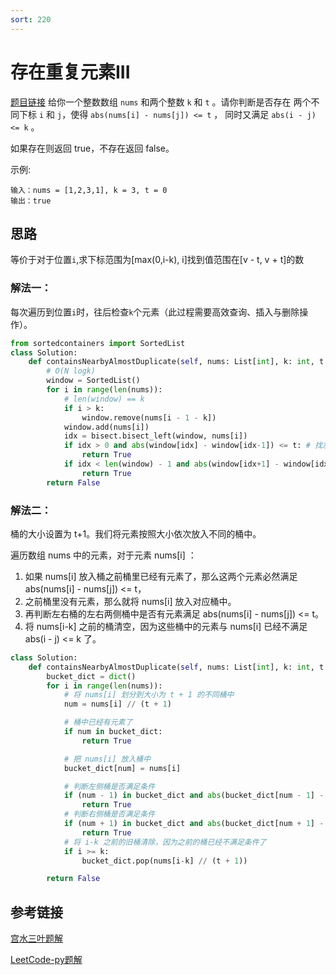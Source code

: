 ```yaml
---
sort: 220
---
```

# 存在重复元素III

[题目链接](https://leetcode-cn.com/problems/contains-duplicate-iii/)
给你一个整数数组 `nums` 和两个整数 `k` 和 `t` 。请你判断是否存在 两个不同下标 `i` 和 `j`，使得 `abs(nums[i] - nums[j]) <= t` ，
同时又满足 `abs(i - j) <= k` 。

如果存在则返回 true，不存在返回 false。

示例:
```
输入：nums = [1,2,3,1], k = 3, t = 0
输出：true
```


## 思路
等价于对于位置`i`,求下标范围为[max(0,i-k), i]找到值范围在[v - t, v + t]的数

### 解法一：
每次遍历到位置`i`时，往后检查`k`个元素（此过程需要高效查询、插入与删除操作）。
```python
from sortedcontainers import SortedList
class Solution:
    def containsNearbyAlmostDuplicate(self, nums: List[int], k: int, t: int) -> bool:
        # O(N logk)
        window = SortedList()
        for i in range(len(nums)):
            # len(window) == k
            if i > k:
                window.remove(nums[i - 1 - k])
            window.add(nums[i])
            idx = bisect.bisect_left(window, nums[i])
            if idx > 0 and abs(window[idx] - window[idx-1]) <= t: # 找左边的元素
                return True
            if idx < len(window) - 1 and abs(window[idx+1] - window[idx]) <= t: # 找右边的元素
                return True
        return False
```


### 解法二：
桶的大小设置为 t+1。我们将元素按照大小依次放入不同的桶中。

遍历数组 nums 中的元素，对于元素 nums[i] ：

1. 如果 nums[i] 放入桶之前桶里已经有元素了，那么这两个元素必然满足 abs(nums[i] - nums[j]) <= t，
2. 之前桶里没有元素，那么就将 nums[i] 放入对应桶中。
3. 再判断左右桶的左右两侧桶中是否有元素满足 abs(nums[i] - nums[j]) <= t。
4. 将 nums[i-k] 之前的桶清空，因为这些桶中的元素与 nums[i] 已经不满足 abs(i - j) <= k 了。
```python
class Solution:
    def containsNearbyAlmostDuplicate(self, nums: List[int], k: int, t: int) -> bool:
        bucket_dict = dict()
        for i in range(len(nums)):
            # 将 nums[i] 划分到大小为 t + 1 的不同桶中
            num = nums[i] // (t + 1)

            # 桶中已经有元素了
            if num in bucket_dict:
                return True

            # 把 nums[i] 放入桶中
            bucket_dict[num] = nums[i]

            # 判断左侧桶是否满足条件
            if (num - 1) in bucket_dict and abs(bucket_dict[num - 1] - nums[i]) <= t:
                return True
            # 判断右侧桶是否满足条件
            if (num + 1) in bucket_dict and abs(bucket_dict[num + 1] - nums[i]) <= t:
                return True
            # 将 i-k 之前的旧桶清除，因为之前的桶已经不满足条件了
            if i >= k:
                bucket_dict.pop(nums[i-k] // (t + 1))

        return False

```

## 参考链接

[宫水三叶题解](https://leetcode-cn.com/problems/contains-duplicate-iii/solution/gong-shui-san-xie-yi-ti-shuang-jie-hua-d-dlnv/)

[LeetCode-py题解](https://algo.itcharge.cn/10.LeetCode-%E9%A2%98%E8%A7%A3/0200-0299/0220.-%E5%AD%98%E5%9C%A8%E9%87%8D%E5%A4%8D%E5%85%83%E7%B4%A0-III/)